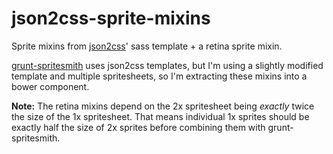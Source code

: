 json2css-sprite-mixins
=============

Sprite mixins from [json2css](https://github.com/twolfson/json2css)' sass template + a retina sprite mixin.

[grunt-spritesmith](https://github.com/Ensighten/spritesmith) uses json2css templates, but I'm using a slightly modified template and multiple spritesheets, so I'm extracting these mixins into a bower component. 

**Note:** The retina mixins depend on the 2x spritesheet being *exactly* twice the size of the 1x spritesheet. That means individual 1x sprites should be exactly half the size of 2x sprites before combining them with grunt-spritesmith.
